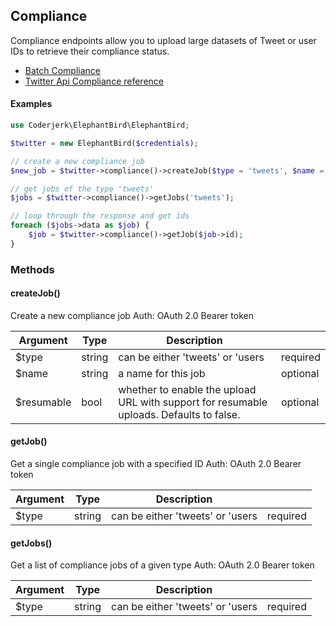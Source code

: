 ## Compliance

Compliance endpoints allow you to upload large datasets of Tweet or user IDs to retrieve their compliance status.

- [Batch Compliance](https://developer.twitter.com/en/docs/twitter-api/compliance/batch-compliance/introduction)
- [Twitter Api Compliance reference](https://developer.twitter.com/en/docs/twitter-api/compliance/batch-compliance/api-reference)

#### Examples

```php
use Coderjerk\ElephantBird\ElephantBird;

$twitter = new ElephantBird($credentials);

// create a new compliance job
$new_job = $twitter->compliance()->createJob($type = 'tweets', $name = 'test', $resumable = false);

// get jobs of the type 'tweets'
$jobs = $twitter->compliance()->getJobs('tweets');

// loop through the response and get ids
foreach ($jobs->data as $job) {
    $job = $twitter->compliance()->getJob($job->id);
}
```

### Methods

#### createJob()
Create a new compliance job
Auth: OAuth 2.0 Bearer token

 | Argument | Type   | Description                      |          |
 |----------|--------|----------------------------------|----------|
 | $type     | string | can be either 'tweets' or 'users | required |
 | $name     | string | a name for this job              | optional |
 | $resumable| bool   | whether to enable the upload URL with support for resumable uploads. Defaults to false.| optional


#### getJob()
Get a single compliance job with a specified ID
Auth: OAuth 2.0 Bearer token

 | Argument  | Type   | Description                         |          |
 |-----------|--------|-------------------------------------|----------|
 | $type      | string | can be either 'tweets' or 'users    | required |


#### getJobs()
Get a list of compliance jobs of a given type
Auth: OAuth 2.0 Bearer token

 | Argument  | Type   | Description                        |          |
 |-----------|--------|------------------------------------|----------|
 | $type      | string | can be either 'tweets' or 'users   | required |

